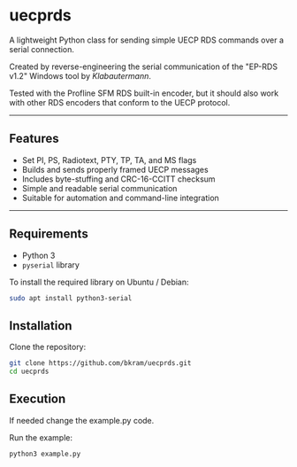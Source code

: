 # uecprds

A lightweight Python class for sending simple UECP RDS commands over a serial connection.

Created by reverse-engineering the serial communication of the "EP-RDS v1.2" Windows tool by *Klabautermann*.

Tested with the Profline SFM RDS built-in encoder, but it should also work with other RDS encoders that conform to the UECP protocol.

---

## Features

- Set PI, PS, Radiotext, PTY, TP, TA, and MS flags
- Builds and sends properly framed UECP messages
- Includes byte-stuffing and CRC-16-CCITT checksum
- Simple and readable serial communication
- Suitable for automation and command-line integration

---

## Requirements

- Python 3
- `pyserial` library

To install the required library on Ubuntu / Debian:

```bash
sudo apt install python3-serial
```

## Installation

Clone the repository:

```sh
git clone https://github.com/bkram/uecprds.git
cd uecprds
```

## Execution

If needed change the example.py code.

Run the example:

```sh
python3 example.py
```

